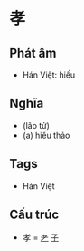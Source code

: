 # 孝

## Phát âm
* Hán Việt: hiếu

## Nghĩa
* (lão tử)
* (a) hiếu thảo

## Tags
* Hán Việt

## Cấu trúc
* 孝 = [耂](耂.md) [子](子.md)

<script>window.HANZI_FIELD='孝';</script>